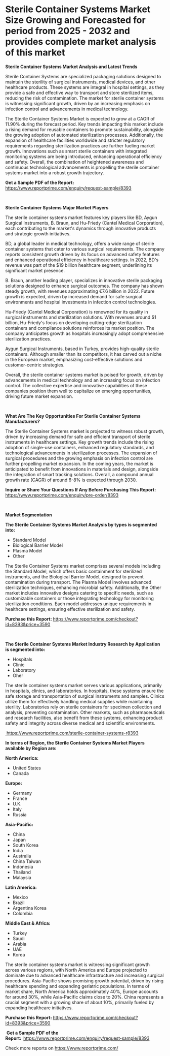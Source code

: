 <p><h1>Sterile Container Systems Market Size Growing and Forecasted for period from 2025 - 2032 and provides complete market analysis of this market</h1></p><p><strong>Sterile Container Systems Market Analysis and Latest Trends</strong></p>
<p><p>Sterile Container Systems are specialized packaging solutions designed to maintain the sterility of surgical instruments, medical devices, and other healthcare products. These systems are integral in hospital settings, as they provide a safe and effective way to transport and store sterilized items, reducing the risk of contamination. The market for sterile container systems is witnessing significant growth, driven by an increasing emphasis on infection control and advancements in medical technology. </p><p>The Sterile Container Systems Market is expected to grow at a CAGR of 11.90% during the forecast period. Key trends impacting this market include a rising demand for reusable containers to promote sustainability, alongside the growing adoption of automated sterilization processes. Additionally, the expansion of healthcare facilities worldwide and stricter regulatory requirements regarding sterilization practices are further fueling market growth. Innovations such as smart sterile containers with integrated monitoring systems are being introduced, enhancing operational efficiency and safety. Overall, the combination of heightened awareness and continuous technological advancements is propelling the sterile container systems market into a robust growth trajectory.</p></p>
<p><strong>Get a Sample PDF of the Report:&nbsp;</strong> <a href="https://www.reportprime.com/enquiry/request-sample/8393?utm_campaign=2783&utm_medium=2&utm_source=Github&utm_content=ia&utm_term=19032025&utm_id=sterile-container-systems">https://www.reportprime.com/enquiry/request-sample/8393</a></p>
<p>&nbsp;</p>
<p><strong>Sterile Container Systems Major Market Players</strong></p>
<p><p>The sterile container systems market features key players like BD, Aygun Surgical Instruments, B. Braun, and Hu-Friedy (Cantel Medical Corporation), each contributing to the market's dynamics through innovative products and strategic growth initiatives.</p><p>BD, a global leader in medical technology, offers a wide range of sterile container systems that cater to various surgical requirements. The company reports consistent growth driven by its focus on advanced safety features and enhanced operational efficiency in healthcare settings. In 2022, BD's revenue was part of the $19 billion healthcare segment, underlining its significant market presence.</p><p>B. Braun, another leading player, specializes in innovative sterile packaging solutions designed to enhance surgical outcomes. The company has shown steady growth, with revenues approximating €7.6 billion in 2022. Future growth is expected, driven by increased demand for safe surgical environments and hospital investments in infection control technologies.</p><p>Hu-Friedy (Cantel Medical Corporation) is renowned for its quality in surgical instruments and sterilization solutions. With revenues around $1 billion, Hu-Friedy's focus on developing cutting-edge sterilization containers and compliance solutions reinforces its market position. The company anticipates growth as hospitals increasingly adopt comprehensive sterilization practices.</p><p>Aygun Surgical Instruments, based in Turkey, provides high-quality sterile containers. Although smaller than its competitors, it has carved out a niche in the European market, emphasizing cost-effective solutions and customer-centric strategies.</p><p>Overall, the sterile container systems market is poised for growth, driven by advancements in medical technology and an increasing focus on infection control. The collective expertise and innovative capabilities of these companies position them well to capitalize on emerging opportunities, driving future market expansion.</p></p>
<p>&nbsp;</p>
<p><strong>What Are The Key Opportunities For Sterile Container Systems Manufacturers?</strong></p>
<p><p>The Sterile Container Systems market is projected to witness robust growth, driven by increasing demand for safe and efficient transport of sterile instruments in healthcare settings. Key growth trends include the rising adoption of single-use containers, enhanced regulatory standards, and technological advancements in sterilization processes. The expansion of surgical procedures and the growing emphasis on infection control are further propelling market expansion. In the coming years, the market is anticipated to benefit from innovations in materials and design, alongside the integration of smart tracking solutions. Overall, a compound annual growth rate (CAGR) of around 6-8% is expected through 2030.</p></p>
<p><strong>Inquire or Share Your Questions If Any Before Purchasing This Report:</strong> <a href="https://www.reportprime.com/enquiry/pre-order/8393?utm_campaign=2783&utm_medium=2&utm_source=Github&utm_content=ia&utm_term=19032025&utm_id=sterile-container-systems">https://www.reportprime.com/enquiry/pre-order/8393</a></p>
<p>&nbsp;</p>
<p><strong>Market Segmentation</strong></p>
<p><strong>The Sterile Container Systems Market Analysis by types is segmented into:</strong></p>
<p><ul><li>Standard Model</li><li>Biological Barrier Model</li><li>Plasma Model</li><li>Other</li></ul></p>
<p><p>The Sterile Container Systems market comprises several models including the Standard Model, which offers basic containment for sterilized instruments, and the Biological Barrier Model, designed to prevent contamination during transport. The Plasma Model involves advanced sterilization techniques, enhancing microbial safety. Additionally, the Other market includes innovative designs catering to specific needs, such as customizable containers or those integrating technology for monitoring sterilization conditions. Each model addresses unique requirements in healthcare settings, ensuring effective sterilization and safety.</p></p>
<p><strong>Purchase this Report:&nbsp;</strong><a href="https://www.reportprime.com/checkout?id=8393&price=3590&utm_campaign=2783&utm_medium=2&utm_source=Github&utm_content=ia&utm_term=19032025&utm_id=sterile-container-systems">https://www.reportprime.com/checkout?id=8393&price=3590</a></p>
<p>&nbsp;</p>
<p><strong>The Sterile Container Systems Market Industry Research by Application is segmented into:</strong></p>
<p><ul><li>Hospitals</li><li>Clinic</li><li>Laboratory</li><li>Oher</li></ul></p>
<p><p>The sterile container systems market serves various applications, primarily in hospitals, clinics, and laboratories. In hospitals, these systems ensure the safe storage and transportation of surgical instruments and samples. Clinics utilize them for effectively handling medical supplies while maintaining sterility. Laboratories rely on sterile containers for specimen collection and analysis, preventing contamination. Other markets, such as pharmaceuticals and research facilities, also benefit from these systems, enhancing product safety and integrity across diverse medical and scientific environments.</p></p>
<p><a href="https://www.reportprime.com/sterile-container-systems-r8393?utm_campaign=2783&utm_medium=2&utm_source=Github&utm_content=ia&utm_term=19032025&utm_id=sterile-container-systems">&nbsp;https://www.reportprime.com/sterile-container-systems-r8393</a></p>
<p><strong>In terms of Region, the Sterile Container Systems Market Players available by Region are:</strong></p>
<p>
    <p> <strong> North America: </strong>
        <ul>
            <li>United States</li>
            <li>Canada</li>
        </ul>
        </p> 
    <p> <strong> Europe: </strong>
        <ul>
            <li>Germany</li>
            <li>France</li>
            <li>U.K.</li>
            <li>Italy</li>
            <li>Russia</li>
        </ul>
        </p> 
    <p> <strong> Asia-Pacific: </strong>
        <ul>
            <li>China</li>
            <li>Japan</li>
            <li>South Korea</li>
            <li>India</li>
            <li>Australia</li>
            <li>China Taiwan</li>
            <li>Indonesia</li>
            <li>Thailand</li>
            <li>Malaysia</li>
        </ul>
        </p> 
    <p> <strong> Latin America: </strong>
        <ul>
            <li>Mexico</li>
            <li>Brazil</li>
            <li>Argentina Korea</li>
            <li>Colombia</li>
        </ul>
        </p> 
    <p> <strong> Middle East & Africa: </strong>
        <ul>
            <li>Turkey</li>
            <li>Saudi</li>
            <li>Arabia</li>
            <li>UAE</li>
            <li>Korea</li>
        </ul>
    </p>
    </p>
<p><p>The sterile container systems market is witnessing significant growth across various regions, with North America and Europe projected to dominate due to advanced healthcare infrastructure and increasing surgical procedures. Asia-Pacific shows promising growth potential, driven by rising healthcare spending and expanding geriatric populations. In terms of market share, North America holds approximately 40%, Europe accounts for around 30%, while Asia-Pacific claims close to 20%. China represents a crucial segment with a growing share of about 10%, primarily fueled by expanding healthcare initiatives.</p></p>
<p><strong>Purchase this Report: </strong><a href="https://www.reportprime.com/checkout?id=8393&price=3590&utm_campaign=2783&utm_medium=2&utm_source=Github&utm_content=ia&utm_term=19032025&utm_id=sterile-container-systems">https://www.reportprime.com/checkout?id=8393&price=3590</a></p>
<p>&nbsp;<strong>Get a Sample PDF of the Report:&nbsp;&nbsp;</strong><a href="https://www.reportprime.com/enquiry/request-sample/8393?utm_campaign=2783&utm_medium=2&utm_source=Github&utm_content=ia&utm_term=19032025&utm_id=sterile-container-systems">https://www.reportprime.com/enquiry/request-sample/8393</a></p>
<p><strong></strong></p>
<p>Check more reports on <a href="https://www.reportprime.com/?utm_campaign=2783&utm_medium=2&utm_source=Github&utm_content=ia&utm_term=19032025&utm_id=sterile-container-systems">https://www.reportprime.com/</a></p>